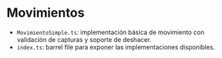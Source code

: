 ﻿# Movimientos

- `MovimientoSimple.ts`: implementación básica de movimiento con validación de capturas y soporte de deshacer.
- `index.ts`: barrel file para exponer las implementaciones disponibles.
